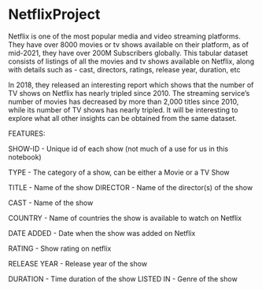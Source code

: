 # NetflixProject

Netflix is one of the most popular media and video streaming platforms. They have over 8000 movies or tv shows available on their platform, as of mid-2021, they have over 200M Subscribers globally. This tabular dataset consists of listings of all the movies and tv shows available on Netflix, along with details such as - cast, directors, ratings, release year, duration, etc

In 2018, they released an interesting report which shows that the number of TV shows on Netflix has nearly tripled since 2010. The streaming service’s number of movies has decreased by more than 2,000 titles since 2010, while its number of TV shows has nearly tripled. It will be interesting to explore what all other insights can be obtained from the same dataset.


FEATURES:

SHOW-ID - Unique id of each show (not much of a use for us in this notebook)

TYPE - The category of a show, can be either a Movie or a TV Show

TITLE - Name of the show DIRECTOR - Name of the director(s) of the show

CAST - Name of the show

COUNTRY - Name of countries the show is available to watch on Netflix

DATE ADDED - Date when the show was added on Netflix

RATING - Show rating on netflix

RELEASE YEAR - Release year of the show

DURATION - Time duration of the show LISTED IN - Genre of the show